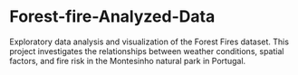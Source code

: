 # Forest-fire-Analyzed-Data
Exploratory data analysis and visualization of the Forest Fires dataset. This project investigates the relationships between weather conditions, spatial factors, and fire risk in the Montesinho natural park in Portugal.
